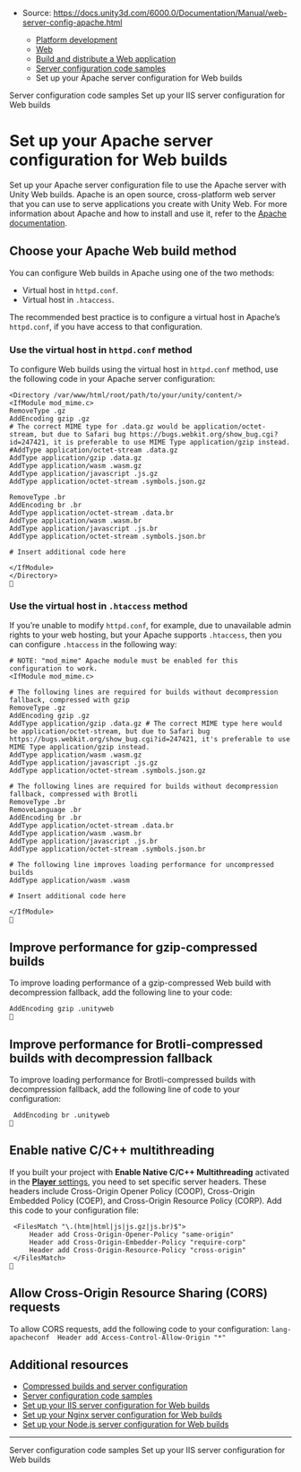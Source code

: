 * Source: https://docs.unity3d.com/6000.0/Documentation/Manual/web-server-config-apache.html

  * [Platform development ](https://docs.unity3d.com/6000.0/Documentation/Manual/PlatformSpecific.html)
  * [Web](https://docs.unity3d.com/6000.0/Documentation/Manual/webgl.html)
  * [Build and distribute a Web application](https://docs.unity3d.com/6000.0/Documentation/Manual/webgl-building-distribution.html)
  * [Server configuration code samples](https://docs.unity3d.com/6000.0/Documentation/Manual/webgl-server-configuration-code-samples.html)
  * Set up your Apache server configuration for Web builds


[](https://docs.unity3d.com/6000.0/Documentation/Manual/webgl-server-configuration-code-samples.html)
Server configuration code samples
[](https://docs.unity3d.com/6000.0/Documentation/Manual/web-server-config-iis.html)
Set up your IIS server configuration for Web builds
# Set up your Apache server configuration for Web builds
Set up your Apache server configuration file to use the Apache server with Unity Web builds. 
Apache is an open source, cross-platform web server that you can use to serve applications you create with Unity Web.
For more information about Apache and how to install and use it, refer to the [Apache documentation](https://httpd.apache.org/docs/). 
## Choose your Apache Web build method
You can configure Web builds in Apache using one of the two methods: 
  * Virtual host in `httpd.conf`.
  * Virtual host in `.htaccess`. 


The recommended best practice is to configure a virtual host in Apache’s `httpd.conf`, if you have access to that configuration.
### Use the virtual host in `httpd.conf` method
To configure Web builds using the virtual host in `httpd.conf` method, use the following code in your Apache server configuration: 
```
<Directory /var/www/html/root/path/to/your/unity/content/>
<IfModule mod_mime.c>
RemoveType .gz
AddEncoding gzip .gz
# The correct MIME type for .data.gz would be application/octet-stream, but due to Safari bug https://bugs.webkit.org/show_bug.cgi?id=247421, it is preferable to use MIME Type application/gzip instead.
#AddType application/octet-stream .data.gz
AddType application/gzip .data.gz
AddType application/wasm .wasm.gz
AddType application/javascript .js.gz
AddType application/octet-stream .symbols.json.gz

RemoveType .br
AddEncoding br .br
AddType application/octet-stream .data.br
AddType application/wasm .wasm.br
AddType application/javascript .js.br
AddType application/octet-stream .symbols.json.br

# Insert additional code here

</IfModule>
</Directory>

```

### Use the virtual host in `.htaccess` method
If you’re unable to modify `httpd.conf`, for example, due to unavailable admin rights to your web hosting, but your Apache supports `.htaccess`, then you can configure `.htaccess` in the following way:
```
# NOTE: "mod_mime" Apache module must be enabled for this configuration to work.
<IfModule mod_mime.c>

# The following lines are required for builds without decompression fallback, compressed with gzip
RemoveType .gz
AddEncoding gzip .gz
AddType application/gzip .data.gz # The correct MIME type here would be application/octet-stream, but due to Safari bug https://bugs.webkit.org/show_bug.cgi?id=247421, it's preferable to use MIME Type application/gzip instead.
AddType application/wasm .wasm.gz
AddType application/javascript .js.gz
AddType application/octet-stream .symbols.json.gz

# The following lines are required for builds without decompression fallback, compressed with Brotli
RemoveType .br
RemoveLanguage .br
AddEncoding br .br
AddType application/octet-stream .data.br
AddType application/wasm .wasm.br
AddType application/javascript .js.br
AddType application/octet-stream .symbols.json.br

# The following line improves loading performance for uncompressed builds
AddType application/wasm .wasm

# Insert additional code here

</IfModule>

```

## Improve performance for gzip-compressed builds
To improve loading performance of a gzip-compressed Web build with decompression fallback, add the following line to your code: 
```
AddEncoding gzip .unityweb

```

## Improve performance for Brotli-compressed builds with decompression fallback
To improve loading performance for Brotli-compressed builds with decompression fallback, add the following line of code to your configuration:
```
 AddEncoding br .unityweb

```

## Enable native C/C++ multithreading
If you built your project with **Enable Native C/C++ Multithreading** activated in the [**Player** settings](https://docs.unity3d.com/6000.0/Documentation/Manual/class-PlayerSettingsWebGL.html), you need to set specific server headers. These headers include Cross-Origin Opener Policy (COOP), Cross-Origin Embedded Policy (COEP), and Cross-Origin Resource Policy (CORP).
Add this code to your configuration file:
```
 <FilesMatch "\.(htm|html|js|js.gz|js.br)$">
     Header add Cross-Origin-Opener-Policy "same-origin"
     Header add Cross-Origin-Embedder-Policy "require-corp"
     Header add Cross-Origin-Resource-Policy "cross-origin"
 </FilesMatch>

```

## Allow Cross-Origin Resource Sharing (CORS) requests
To allow CORS requests, add the following code to your configuration: `lang-apacheconf  Header add Access-Control-Allow-Origin "*" `
## Additional resources
  * [Compressed builds and server configuration](https://docs.unity3d.com/6000.0/Documentation/Manual/webgl-deploying.html)
  * [Server configuration code samples](https://docs.unity3d.com/6000.0/Documentation/Manual/webgl-server-configuration-code-samples.html)
  * [Set up your IIS server configuration for Web builds](https://docs.unity3d.com/6000.0/Documentation/Manual/web-server-config-iis.html)
  * [Set up your Nginx server configuration for Web builds](https://docs.unity3d.com/6000.0/Documentation/Manual/web-server-config-nginx.html)
  * [Set up your Node.js server configuration for Web builds](https://docs.unity3d.com/6000.0/Documentation/Manual/web-server-config-nodejs.html)


* * *
[](https://docs.unity3d.com/6000.0/Documentation/Manual/webgl-server-configuration-code-samples.html)
Server configuration code samples
[](https://docs.unity3d.com/6000.0/Documentation/Manual/web-server-config-iis.html)
Set up your IIS server configuration for Web builds
